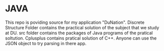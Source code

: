 # JAVA
This repo is poviding source for my application "DuNation".
Discrete Structure Folder contains the practical solution of the subject that we study at DU.
src folder contains the packages of Java programs of the pratical soltution.
Cplusplus contains pratical solution of C++.
Anyone can use the JSON object to try parsing in there app.
